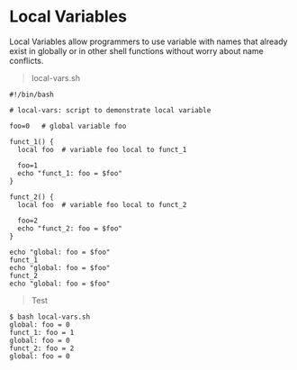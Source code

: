 # Local Variables

Local Variables allow programmers to use variable with names that already exist in globally or in other shell functions
without worry about name conflicts.

> local-vars.sh

```
#!/bin/bash

# local-vars: script to demonstrate local variable

foo=0   # global variable foo

funct_1() {
  local foo  # variable foo local to funct_1

  foo=1
  echo "funct_1: foo = $foo"
}

funct_2() {
  local foo  # variable foo local to funct_2
  
  foo=2
  echo "funct_2: foo = $foo"
}

echo "global: foo = $foo"
funct_1
echo "global: foo = $foo"
funct_2
echo "global: foo = $foo"
```

> Test

```
$ bash local-vars.sh 
global: foo = 0
funct_1: foo = 1
global: foo = 0
funct_2: foo = 2
global: foo = 0
```
